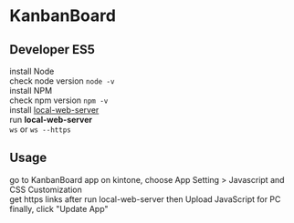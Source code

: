 # KanbanBoard

## Developer ES5
install Node  
check node version `node -v`  
install NPM  
check npm version `npm -v`  
install [local-web-server](https://www.npmjs.com/package/local-web-server)  
run **local-web-server**  
`ws` or `ws --https`

## Usage
go to KanbanBoard app on kintone, choose App Setting > Javascript and CSS Customization   
get https links after run local-web-server then Upload JavaScript for PC  
finally, click "Update App"
